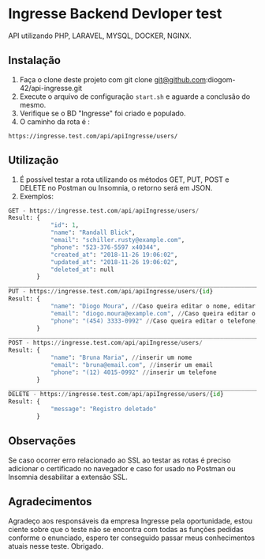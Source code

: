 # Ingresse Backend Devloper test

API utilizando PHP, LARAVEL, MYSQL, DOCKER, NGINX.

## Instalação

1. Faça o clone deste projeto com git clone git@github.com:diogom-42/api-ingresse.git
2. Execute o arquivo de configuração `start.sh` e aguarde a conclusão do mesmo.
3. Verifique se o BD "Ingresse" foi criado e populado.
4. O caminho da rota é : 

```site
https://ingresse.test.com/api/apiIngresse/users/
```

## Utilização
1. É possível testar a rota utilizando os métodos GET, PUT, POST e DELETE no Postman ou Insomnia, o retorno será em JSON.
2. Exemplos:

```python
GET - https://ingresse.test.com/api/apiIngresse/users/
Result: {
            "id": 1,
            "name": "Randall Blick",
            "email": "schiller.rusty@example.com",
            "phone": "523-376-5597 x40344",
            "created_at": "2018-11-26 19:06:02",
            "updated_at": "2018-11-26 19:06:02",
            "deleted_at": null
        }
______________________________________________________________________________________________________
PUT - https://ingresse.test.com/api/apiIngresse/users/{id}
Result: {
            "name": "Diogo Moura", //Caso queira editar o nome, editar o campo 'name'
            "email": "diogo.moura@example.com", //Caso queira editar o email, editar o campo 'email'
            "phone": "(454) 3333-0992" //Caso queira editar o telefone, editar o campo 'phone'
        }
______________________________________________________________________________________________________
POST - https://ingresse.test.com/api/apiIngresse/users/
Result: {
            "name": "Bruna Maria", //inserir um nome
            "email": "bruna@email.com", //inserir um email
            "phone": "(12) 4015-0992" //inserir um telefone
        }
______________________________________________________________________________________________________
DELETE - https://ingresse.test.com/api/apiIngresse/users/{id}
Result: {
            "message": "Registro deletado"
        }

```

## Observações
Se caso ocorrer erro relacionado ao SSL ao testar as rotas é preciso adicionar o certificado no navegador e caso for usado no Postman ou Insomnia desabilitar a extensão SSL.

## Agradecimentos
Agradeço aos responsáveis da empresa Ingresse pela oportunidade, estou ciente sobre que o teste não se encontra com todas as funções pedidas conforme o enunciado, espero ter conseguido passar meus conhecimentos atuais nesse teste. Obrigado.